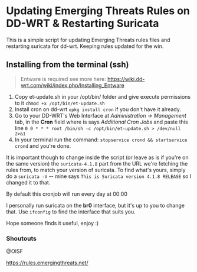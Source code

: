 # Updating Emerging Threats Rules on DD-WRT & Restarting Suricata
This is a simple script for updating Emerging Threats rules files and restarting suricata for dd-wrt. Keeping rules updated for the win.

## Installing from the terminal (ssh)
> Entware is required see more here: https://wiki.dd-wrt.com/wiki/index.php/Installing_Entware

1) Copy et-update.sh in your /opt/bin/ folder and give execute permissions to it `chmod +x /opt/bin/et-update.sh`
2) Install cron on dd-wrt `opkg install cron` if you don't have it already.
3) Go to your DD-WRT's Web Interface at *Administration -> Management* tab, in the **Cron** field where is says *Additional Cron Jobs* and paste this line `0 0 * * * root /bin/sh -c /opt/bin/et-update.sh > /dev/null 2>&1`
4) In your terminal run the command: `stopservice crond && startservice crond` and you're done.

It is important though to change inside the script (or leave as is if you're on the same version) the `suricata-4.1.8` part from the URL we're fetching the rules from, to match your version of suricata. To find what's yours, simply do a `suricata -V` -- mine says `This is Suricata version 4.1.8 RELEASE` so I changed it to that.

By default this cronjob will run every day at 00:00

I personally run suricata on the **br0** interface, but it's up to you to change that. Use `ifconfig` to find the interface that suits you.

Hope someone finds it useful, enjoy :)

### Shoutouts

@OISF

https://rules.emergingthreats.net/
